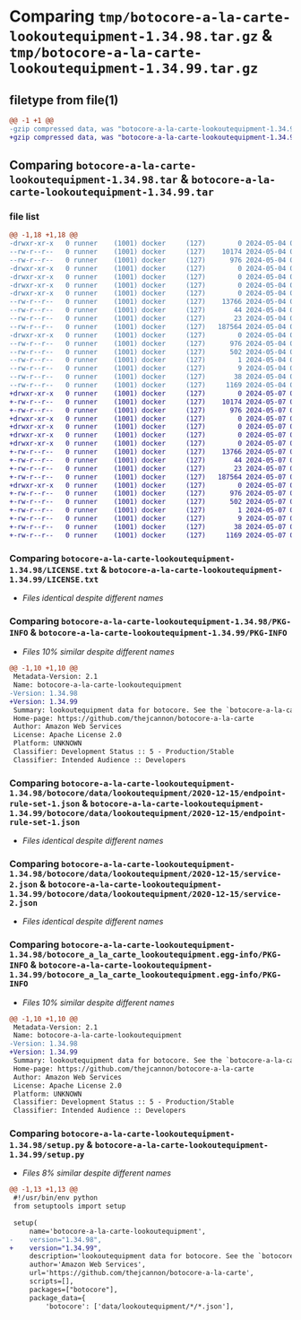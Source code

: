 # Comparing `tmp/botocore-a-la-carte-lookoutequipment-1.34.98.tar.gz` & `tmp/botocore-a-la-carte-lookoutequipment-1.34.99.tar.gz`

## filetype from file(1)

```diff
@@ -1 +1 @@
-gzip compressed data, was "botocore-a-la-carte-lookoutequipment-1.34.98.tar", last modified: Sat May  4 01:01:38 2024, max compression
+gzip compressed data, was "botocore-a-la-carte-lookoutequipment-1.34.99.tar", last modified: Tue May  7 01:02:40 2024, max compression
```

## Comparing `botocore-a-la-carte-lookoutequipment-1.34.98.tar` & `botocore-a-la-carte-lookoutequipment-1.34.99.tar`

### file list

```diff
@@ -1,18 +1,18 @@
-drwxr-xr-x   0 runner    (1001) docker     (127)        0 2024-05-04 01:01:38.686244 botocore-a-la-carte-lookoutequipment-1.34.98/
--rw-r--r--   0 runner    (1001) docker     (127)    10174 2024-05-04 01:01:38.000000 botocore-a-la-carte-lookoutequipment-1.34.98/LICENSE.txt
--rw-r--r--   0 runner    (1001) docker     (127)      976 2024-05-04 01:01:38.686244 botocore-a-la-carte-lookoutequipment-1.34.98/PKG-INFO
-drwxr-xr-x   0 runner    (1001) docker     (127)        0 2024-05-04 01:01:38.682244 botocore-a-la-carte-lookoutequipment-1.34.98/botocore/
-drwxr-xr-x   0 runner    (1001) docker     (127)        0 2024-05-04 01:01:38.682244 botocore-a-la-carte-lookoutequipment-1.34.98/botocore/data/
-drwxr-xr-x   0 runner    (1001) docker     (127)        0 2024-05-04 01:01:38.682244 botocore-a-la-carte-lookoutequipment-1.34.98/botocore/data/lookoutequipment/
-drwxr-xr-x   0 runner    (1001) docker     (127)        0 2024-05-04 01:01:38.686244 botocore-a-la-carte-lookoutequipment-1.34.98/botocore/data/lookoutequipment/2020-12-15/
--rw-r--r--   0 runner    (1001) docker     (127)    13766 2024-05-04 01:01:11.000000 botocore-a-la-carte-lookoutequipment-1.34.98/botocore/data/lookoutequipment/2020-12-15/endpoint-rule-set-1.json
--rw-r--r--   0 runner    (1001) docker     (127)       44 2024-05-04 01:01:11.000000 botocore-a-la-carte-lookoutequipment-1.34.98/botocore/data/lookoutequipment/2020-12-15/examples-1.json
--rw-r--r--   0 runner    (1001) docker     (127)       23 2024-05-04 01:01:11.000000 botocore-a-la-carte-lookoutequipment-1.34.98/botocore/data/lookoutequipment/2020-12-15/paginators-1.json
--rw-r--r--   0 runner    (1001) docker     (127)   187564 2024-05-04 01:01:11.000000 botocore-a-la-carte-lookoutequipment-1.34.98/botocore/data/lookoutequipment/2020-12-15/service-2.json
-drwxr-xr-x   0 runner    (1001) docker     (127)        0 2024-05-04 01:01:38.686244 botocore-a-la-carte-lookoutequipment-1.34.98/botocore_a_la_carte_lookoutequipment.egg-info/
--rw-r--r--   0 runner    (1001) docker     (127)      976 2024-05-04 01:01:38.000000 botocore-a-la-carte-lookoutequipment-1.34.98/botocore_a_la_carte_lookoutequipment.egg-info/PKG-INFO
--rw-r--r--   0 runner    (1001) docker     (127)      502 2024-05-04 01:01:38.000000 botocore-a-la-carte-lookoutequipment-1.34.98/botocore_a_la_carte_lookoutequipment.egg-info/SOURCES.txt
--rw-r--r--   0 runner    (1001) docker     (127)        1 2024-05-04 01:01:38.000000 botocore-a-la-carte-lookoutequipment-1.34.98/botocore_a_la_carte_lookoutequipment.egg-info/dependency_links.txt
--rw-r--r--   0 runner    (1001) docker     (127)        9 2024-05-04 01:01:38.000000 botocore-a-la-carte-lookoutequipment-1.34.98/botocore_a_la_carte_lookoutequipment.egg-info/top_level.txt
--rw-r--r--   0 runner    (1001) docker     (127)       38 2024-05-04 01:01:38.686244 botocore-a-la-carte-lookoutequipment-1.34.98/setup.cfg
--rw-r--r--   0 runner    (1001) docker     (127)     1169 2024-05-04 01:01:38.000000 botocore-a-la-carte-lookoutequipment-1.34.98/setup.py
+drwxr-xr-x   0 runner    (1001) docker     (127)        0 2024-05-07 01:02:40.880096 botocore-a-la-carte-lookoutequipment-1.34.99/
+-rw-r--r--   0 runner    (1001) docker     (127)    10174 2024-05-07 01:02:40.000000 botocore-a-la-carte-lookoutequipment-1.34.99/LICENSE.txt
+-rw-r--r--   0 runner    (1001) docker     (127)      976 2024-05-07 01:02:40.880096 botocore-a-la-carte-lookoutequipment-1.34.99/PKG-INFO
+drwxr-xr-x   0 runner    (1001) docker     (127)        0 2024-05-07 01:02:40.876096 botocore-a-la-carte-lookoutequipment-1.34.99/botocore/
+drwxr-xr-x   0 runner    (1001) docker     (127)        0 2024-05-07 01:02:40.876096 botocore-a-la-carte-lookoutequipment-1.34.99/botocore/data/
+drwxr-xr-x   0 runner    (1001) docker     (127)        0 2024-05-07 01:02:40.876096 botocore-a-la-carte-lookoutequipment-1.34.99/botocore/data/lookoutequipment/
+drwxr-xr-x   0 runner    (1001) docker     (127)        0 2024-05-07 01:02:40.880096 botocore-a-la-carte-lookoutequipment-1.34.99/botocore/data/lookoutequipment/2020-12-15/
+-rw-r--r--   0 runner    (1001) docker     (127)    13766 2024-05-07 01:02:11.000000 botocore-a-la-carte-lookoutequipment-1.34.99/botocore/data/lookoutequipment/2020-12-15/endpoint-rule-set-1.json
+-rw-r--r--   0 runner    (1001) docker     (127)       44 2024-05-07 01:02:11.000000 botocore-a-la-carte-lookoutequipment-1.34.99/botocore/data/lookoutequipment/2020-12-15/examples-1.json
+-rw-r--r--   0 runner    (1001) docker     (127)       23 2024-05-07 01:02:11.000000 botocore-a-la-carte-lookoutequipment-1.34.99/botocore/data/lookoutequipment/2020-12-15/paginators-1.json
+-rw-r--r--   0 runner    (1001) docker     (127)   187564 2024-05-07 01:02:11.000000 botocore-a-la-carte-lookoutequipment-1.34.99/botocore/data/lookoutequipment/2020-12-15/service-2.json
+drwxr-xr-x   0 runner    (1001) docker     (127)        0 2024-05-07 01:02:40.880096 botocore-a-la-carte-lookoutequipment-1.34.99/botocore_a_la_carte_lookoutequipment.egg-info/
+-rw-r--r--   0 runner    (1001) docker     (127)      976 2024-05-07 01:02:40.000000 botocore-a-la-carte-lookoutequipment-1.34.99/botocore_a_la_carte_lookoutequipment.egg-info/PKG-INFO
+-rw-r--r--   0 runner    (1001) docker     (127)      502 2024-05-07 01:02:40.000000 botocore-a-la-carte-lookoutequipment-1.34.99/botocore_a_la_carte_lookoutequipment.egg-info/SOURCES.txt
+-rw-r--r--   0 runner    (1001) docker     (127)        1 2024-05-07 01:02:40.000000 botocore-a-la-carte-lookoutequipment-1.34.99/botocore_a_la_carte_lookoutequipment.egg-info/dependency_links.txt
+-rw-r--r--   0 runner    (1001) docker     (127)        9 2024-05-07 01:02:40.000000 botocore-a-la-carte-lookoutequipment-1.34.99/botocore_a_la_carte_lookoutequipment.egg-info/top_level.txt
+-rw-r--r--   0 runner    (1001) docker     (127)       38 2024-05-07 01:02:40.880096 botocore-a-la-carte-lookoutequipment-1.34.99/setup.cfg
+-rw-r--r--   0 runner    (1001) docker     (127)     1169 2024-05-07 01:02:40.000000 botocore-a-la-carte-lookoutequipment-1.34.99/setup.py
```

### Comparing `botocore-a-la-carte-lookoutequipment-1.34.98/LICENSE.txt` & `botocore-a-la-carte-lookoutequipment-1.34.99/LICENSE.txt`

 * *Files identical despite different names*

### Comparing `botocore-a-la-carte-lookoutequipment-1.34.98/PKG-INFO` & `botocore-a-la-carte-lookoutequipment-1.34.99/PKG-INFO`

 * *Files 10% similar despite different names*

```diff
@@ -1,10 +1,10 @@
 Metadata-Version: 2.1
 Name: botocore-a-la-carte-lookoutequipment
-Version: 1.34.98
+Version: 1.34.99
 Summary: lookoutequipment data for botocore. See the `botocore-a-la-carte` package for more info.
 Home-page: https://github.com/thejcannon/botocore-a-la-carte
 Author: Amazon Web Services
 License: Apache License 2.0
 Platform: UNKNOWN
 Classifier: Development Status :: 5 - Production/Stable
 Classifier: Intended Audience :: Developers
```

### Comparing `botocore-a-la-carte-lookoutequipment-1.34.98/botocore/data/lookoutequipment/2020-12-15/endpoint-rule-set-1.json` & `botocore-a-la-carte-lookoutequipment-1.34.99/botocore/data/lookoutequipment/2020-12-15/endpoint-rule-set-1.json`

 * *Files identical despite different names*

### Comparing `botocore-a-la-carte-lookoutequipment-1.34.98/botocore/data/lookoutequipment/2020-12-15/service-2.json` & `botocore-a-la-carte-lookoutequipment-1.34.99/botocore/data/lookoutequipment/2020-12-15/service-2.json`

 * *Files identical despite different names*

### Comparing `botocore-a-la-carte-lookoutequipment-1.34.98/botocore_a_la_carte_lookoutequipment.egg-info/PKG-INFO` & `botocore-a-la-carte-lookoutequipment-1.34.99/botocore_a_la_carte_lookoutequipment.egg-info/PKG-INFO`

 * *Files 10% similar despite different names*

```diff
@@ -1,10 +1,10 @@
 Metadata-Version: 2.1
 Name: botocore-a-la-carte-lookoutequipment
-Version: 1.34.98
+Version: 1.34.99
 Summary: lookoutequipment data for botocore. See the `botocore-a-la-carte` package for more info.
 Home-page: https://github.com/thejcannon/botocore-a-la-carte
 Author: Amazon Web Services
 License: Apache License 2.0
 Platform: UNKNOWN
 Classifier: Development Status :: 5 - Production/Stable
 Classifier: Intended Audience :: Developers
```

### Comparing `botocore-a-la-carte-lookoutequipment-1.34.98/setup.py` & `botocore-a-la-carte-lookoutequipment-1.34.99/setup.py`

 * *Files 8% similar despite different names*

```diff
@@ -1,13 +1,13 @@
 #!/usr/bin/env python
 from setuptools import setup
 
 setup(
     name='botocore-a-la-carte-lookoutequipment',
-    version="1.34.98",
+    version="1.34.99",
     description='lookoutequipment data for botocore. See the `botocore-a-la-carte` package for more info.',
     author='Amazon Web Services',
     url='https://github.com/thejcannon/botocore-a-la-carte',
     scripts=[],
     packages=["botocore"],
     package_data={
         'botocore': ['data/lookoutequipment/*/*.json'],
```

